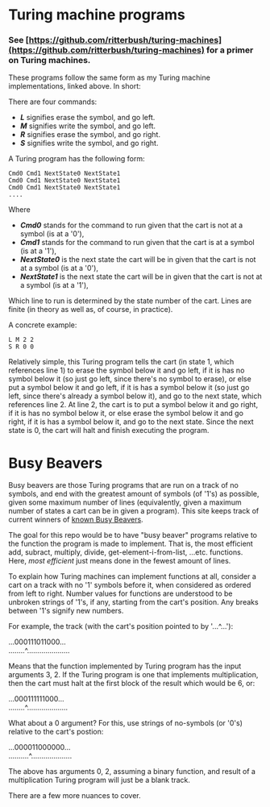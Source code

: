 # Turing machine programs

### See [https://github.com/ritterbush/turing-machines](https://github.com/ritterbush/turing-machines) for a primer on Turing machines.

These programs follow the same form as my Turing machine implementations, linked above. In short: 

There are four commands:

* ***L*** signifies erase the symbol, and go left.
* ***M*** signifies write the symbol, and go left.
* ***R*** signifies erase the symbol, and go right.
* ***S*** signifies write the symbol, and go right.

A Turing program has the following form:

    Cmd0 Cmd1 NextState0 NextState1
    Cmd0 Cmd1 NextState0 NextState1
    Cmd0 Cmd1 NextState0 NextState1
    ....

Where


* ***Cmd0*** stands for the command to run given that the cart is not at a symbol (is at a '0'),
* ***Cmd1*** stands for the command to run given that the cart is at a symbol (is at a '1'),
* ***NextState0*** is the next state the cart will be in given that the cart is not at a symbol (is at a '0'),
* ***NextState1*** is the next state the cart will be in given that the cart is not at a symbol (is at a '1'),

Which line to run is determined by the state number of the cart. Lines are finite (in theory as well as, of course, in practice).

A concrete example:

    L M 2 2
    S R 0 0

Relatively simple, this Turing program tells the cart (in state 1, which references line 1) to erase the symbol below it and go left, if it is has no symbol below it (so just go left, since there's no symbol to erase), or else put a symbol below it and go left, if it is has a symbol below it (so just go left, since there's already a symbol below it), and go to the next state, which references line 2. At line 2, the cart is to put a symbol below it and go right, if it is has no symbol below it, or else erase the symbol below it and go right, if it is has a symbol below it, and go to the next state. Since the next state is 0, the cart will halt and finish executing the program.

# Busy Beavers

Busy beavers are those Turing programs that are run on a track of no symbols, and end with the greatest amount of symbols (of '1's) as possible, given some maximum number of lines (equivalently, given a maximum number of states a cart can be in given a program). This site keeps track of current winners of [known Busy Beavers](https://webusers.imj-prg.fr/~pascal.michel/bbc.html).

The goal for this repo would be to have "busy beaver" programs relative to the function the program is made to implement. That is, the most efficient add, subract, multiply, divide, get-element-i-from-list, ...etc. functions. Here, *most efficient* just means done in the fewest amount of lines.

To explain how Turing machines can implement functions at all, consider a cart on a track with no '1' symbols before it, when considered as ordered from left to right. Number values for functions are understood to be unbroken strings of '1's, if any, starting from the cart's position. Any breaks between '1's signify new numbers.

For example, the track (with the cart's position pointed to by '...^...'):

...000111011000...\
........^.....................

Means that the function implemented by Turing program has the input arguments 3, 2. If the Turing program is one that implements multiplication, then the cart must halt at the first block of the result which would be 6, or:

...000111111000...\
........^....................

What about a 0 argument? For this, use strings of no-symbols (or '0's) relative to the cart's postion:

...000011000000...\
..........^....................

The above has arguments 0, 2, assuming a binary function, and result of a multiplication Turing program will just be a blank track.

There are a few more nuances to cover.
